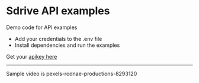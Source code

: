 # Sdrive API examples
Demo code for API examples

* Add your credentials to the .env file
* Install dependencies and run the examples

Get your [apikey here](https://sdrive.pro") 


---
Sample video is pexels-rodnae-productions-8293120
